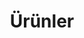 ---
page_title: Ürünler
title: Ürünler
menu:
    main:
        identifier: "urunler"
        weight: 4
        name: "Ürünler"
    footer:
        name: "Ürünler"
        parent: diger
        weight: 4
layout: skeleton
---